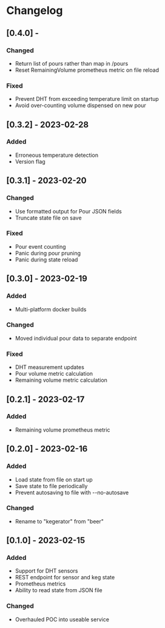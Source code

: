 # Changelog
## [0.4.0] -
### Changed
- Return list of pours rather than map in /pours
- Reset RemainingVolume prometheus metric on file reload

### Fixed
- Prevent DHT from exceeding temperature limit on startup
- Avoid over-counting volume dispensed on new pour

## [0.3.2] - 2023-02-28
### Added
- Erroneous temperature detection
- Version flag

## [0.3.1] - 2023-02-20
### Changed
- Use formatted output for Pour JSON fields
- Truncate state file on save

### Fixed
- Pour event counting
- Panic during pour pruning
- Panic during state reload

## [0.3.0] - 2023-02-19
### Added
- Multi-platform docker builds

### Changed
- Moved individual pour data to separate endpoint

### Fixed
- DHT measurement updates
- Pour volume metric calculation
- Remaining volume metric calculation

## [0.2.1] - 2023-02-17
### Added
- Remaining volume prometheus metric

## [0.2.0] - 2023-02-16
### Added
- Load state from file on start up
- Save state to file periodically
- Prevent autosaving to file with --no-autosave

### Changed
- Rename to "kegerator" from "beer"

## [0.1.0] - 2023-02-15
### Added
- Support for DHT sensors
- REST endpoint for sensor and keg state
- Prometheus metrics
- Ability to read state from JSON file

### Changed
- Overhauled POC into useable service

